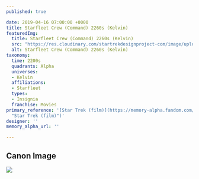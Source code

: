 ```yaml
---
published: true

date: 2019-04-16 07:00:00 +0000
title: Starfleet Crew (Command) 2260s (Kelvin)
featuredImg:
  title: Starfleet Crew (Command) 2260s (Kelvin)
  src: "https://res.cloudinary.com/startrekdesignproject-com/image/upload/v1555439414/StarfleetCrewCommand2260sKelvin.png"
  alt: Starfleet Crew (Command) 2260s (Kelvin)
taxonomy:
  time: 2200s
  quadrants: Alpha
  universes:
  - Kelvin
  affiliations:
  - Starfleet
  types:
  - Insignia
  franchise: Movies
primary_reference: '[Star Trek (film)](https://memory-alpha.fandom.com/wiki/Star_Trek_(film)
  "Star Trek (film)")'
designer: ''
memory_alpha_url: ''

---
```

## Canon Image

![](https://res.cloudinary.com/startrekdesignproject-com/image/upload/v1555439414/ewCommand2260sKelvin1.jpg)